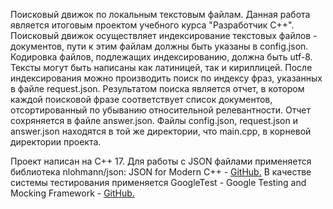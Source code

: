 Поисковый движок по локальным текстовым файлам. 
Данная работа является итоговым проектом учебного курса "Разработчик C++".
Поисковый движок осуществляет индексирование текстовых файлов - документов, пути к этим файлам должны быть указаны в config.json.
Кодировка файлов, подлежащих индексированию, должна быть utf-8. Тексты могут быть написаны как латиницей, так и кириллицей.
После индексирования можно производить поиск по индексу фраз, указанных в файле request.json.
Результатом поиска является отчет, в котором каждой поисковой фразе соответствует список документов, отсортированный по убыванию относительной релевантности. Отчет сохряняется в файле answer.json.
Файлы config.json, request.json и answer.json находятся в той же директории, что main.cpp, в корневой директории проекта.

Проект написан на C++ 17. 
Для работы с JSON файлами применяется библиотека nlohmann/json: JSON for Modern C++ - [GitHub.](https://github.com/nlohmann/json)
В качестве системы тестирования применяется GoogleTest - Google Testing and Mocking Framework -  [GitHub.](https://github.com/google/googletest)
